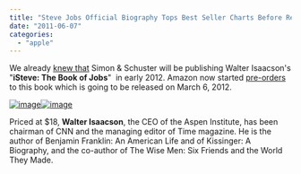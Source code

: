 ```yaml
---
title: "Steve Jobs Official Biography Tops Best Seller Charts Before Release"
date: "2011-06-07"
categories: 
  - "apple"
---
```


We already [knew that](http://www.cosmogeek.info/2011/04/steve-jobs-official-biography-coming-in.html) Simon & Schuster will be publishing Walter Isaacson's "**iSteve: The Book of Jobs**"  in early 2012. Amazon now started [pre-orders](http://www.amazon.com/gp/product/1451648537/ref=as_li_tf_tl?ie=UTF8&tag=franchiseco0a-20&linkCode=as2&camp=217153&creative=399701&creativeASIN=1451648537) to this book which is going to be released on March 6, 2012.

[![image](images/image%25255B5%25255D.png "image")![image](http://lh4.ggpht.com/-IXYTg4hsQ-s/Te411tmXX0I/AAAAAAAACDo/yX9HDY0ZzCI/image_thumb%25255B1%25255D.png?imgmax=800 "image")](http://lh3.ggpht.com/-isIBv8y8Fhg/Te41yk5OBiI/AAAAAAAACDc/pk_3Ympcqk0/s1600-h/image%25255B2%25255D.png)

Priced at $18, **Walter Isaacson**, the CEO of the Aspen Institute, has been chairman of CNN and the managing editor of Time magazine. He is the author of Benjamin Franklin: An American Life and of Kissinger: A Biography, and the co-author of The Wise Men: Six Friends and the World They Made.

